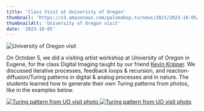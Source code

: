 ```yaml
---
title: 'Class Visit at University of Oregon'
thumbnail: 'https://s3.amazonaws.com/palomakop.tv/news/2023/2023-10-05/uo_visit_1440px.jpg'
thumbnailAlt: 'University of Oregon visit'
date: '2023-10-05'
---
```


<img alt="University of Oregon visit" loading="lazy" src="https://s3.amazonaws.com/palomakop.tv/news/2023/2023-10-05/uo_visit_1440px.jpg"/>
<p>
  On October 5, we did a visiting artist workshop at University of Oregon in Eugene, for the class Digital Imaging taught by our friend <a href="https://www.kevinkripper.com/" rel="noopener" target="_blank">Kevin Kripper</a>. We discussed iterative processes, feedback loops &amp; recursion, and reaction-diffusion/Turing patterns in digital &amp; analog processes and in nature. The students learned how to generate their own Turing patterns from photos, like in the examples below.
  </p>
<div class="photo-grid-2-columns lightbox" id="uo-visit-lightbox">
<a href="https://s3.amazonaws.com/palomakop.tv/news/2023/2023-10-05/turing_pattern_1_2000px.jpg">
<img alt="Turing pattern from UO visit photo" loading="lazy" src="https://s3.amazonaws.com/palomakop.tv/news/2023/2023-10-05/turing_pattern_1_720px.jpg"/>
</a>
<a href="https://s3.amazonaws.com/palomakop.tv/news/2023/2023-10-05/turing_pattern_2_2000px.jpg">
<img alt="Turing pattern from UO visit photo" loading="lazy" src="https://s3.amazonaws.com/palomakop.tv/news/2023/2023-10-05/turing_pattern_2_720px.jpg"/>
</a>
</div>
<script>
  var uo_visit_lightbox = new SimpleLightbox({elements: '#uo-visit-lightbox a'});
  </script>
